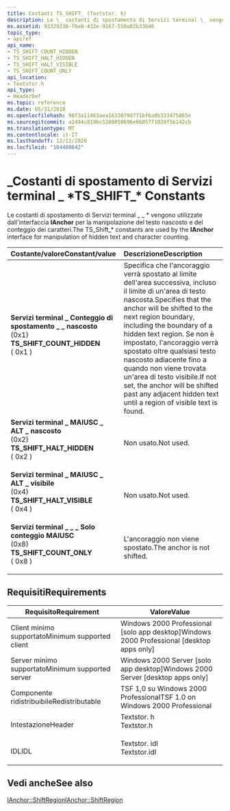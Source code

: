 ```yaml
---
title: Costanti TS_SHIFT_ (Textstor. h)
description: Le \_ costanti di spostamento di Servizi terminal \_ vengono utilizzate dall'interfaccia IAnchor per la manipolazione del testo nascosto e del conteggio dei caratteri.
ms.assetid: 93329238-f6e8-432e-9167-550a02b33b46
topic_type:
- apiref
api_name:
- TS_SHIFT_COUNT_HIDDEN
- TS_SHIFT_HALT_HIDDEN
- TS_SHIFT_HALT_VISIBLE
- TS_SHIFT_COUNT_ONLY
api_location:
- Textstor.h
api_type:
- HeaderDef
ms.topic: reference
ms.date: 05/31/2018
ms.openlocfilehash: 98f3a11463aea1633079d771bf6a8b333475865e
ms.sourcegitcommit: a1494c819bc5200050696e66057f1020f5b142cb
ms.translationtype: MT
ms.contentlocale: it-IT
ms.lasthandoff: 12/12/2020
ms.locfileid: "104400642"
---
```

# <a name="ts_shift_-constants"></a><span data-ttu-id="681ad-103">\_Costanti di spostamento di Servizi terminal \_ \*</span><span class="sxs-lookup"><span data-stu-id="681ad-103">TS\_SHIFT\_\* Constants</span></span>

<span data-ttu-id="681ad-104">Le costanti di spostamento di Servizi terminal \_ \_ \* vengono utilizzate dall'interfaccia **IAnchor** per la manipolazione del testo nascosto e del conteggio dei caratteri.</span><span class="sxs-lookup"><span data-stu-id="681ad-104">The TS\_Shift\_\* constants are used by the **IAnchor** interface for manipulation of hidden text and character counting.</span></span>



| <span data-ttu-id="681ad-105">Costante/valore</span><span class="sxs-lookup"><span data-stu-id="681ad-105">Constant/value</span></span>                                                                                                                                                                                                                                       | <span data-ttu-id="681ad-106">Descrizione</span><span class="sxs-lookup"><span data-stu-id="681ad-106">Description</span></span>                                                                                                                                                                                                                                     |
|:-----------------------------------------------------------------------------------------------------------------------------------------------------------------------------------------------------------------------------------------------------|:------------------------------------------------------------------------------------------------------------------------------------------------------------------------------------------------------------------------------------------------|
| <span id="TS_SHIFT_COUNT_HIDDEN"></span><span id="ts_shift_count_hidden"></span><dl> <span data-ttu-id="681ad-107"><dt>**Servizi terminal \_ Conteggio di spostamento \_ \_ nascosto**</dt> <dt>(0x1)</dt></span><span class="sxs-lookup"><span data-stu-id="681ad-107"><dt>**TS\_SHIFT\_COUNT\_HIDDEN**</dt> <dt>( 0x1 )</dt></span></span> </dl> | <span data-ttu-id="681ad-108">Specifica che l'ancoraggio verrà spostato al limite dell'area successiva, incluso il limite di un'area di testo nascosta.</span><span class="sxs-lookup"><span data-stu-id="681ad-108">Specifies that the anchor will be shifted to the next region boundary, including the boundary of a hidden text region.</span></span> <span data-ttu-id="681ad-109">Se non è impostato, l'ancoraggio verrà spostato oltre qualsiasi testo nascosto adiacente fino a quando non viene trovata un'area di testo visibile.</span><span class="sxs-lookup"><span data-stu-id="681ad-109">If not set, the anchor will be shifted past any adjacent hidden text until a region of visible text is found.</span></span><br/> |
| <span id="TS_SHIFT_HALT_HIDDEN"></span><span id="ts_shift_halt_hidden"></span><dl> <span data-ttu-id="681ad-110"><dt>**Servizi terminal \_ MAIUSC \_ ALT \_ nascosto**</dt> <dt>(0x2)</dt></span><span class="sxs-lookup"><span data-stu-id="681ad-110"><dt>**TS\_SHIFT\_HALT\_HIDDEN**</dt> <dt>( 0x2 )</dt></span></span> </dl>    | <span data-ttu-id="681ad-111">Non usato.</span><span class="sxs-lookup"><span data-stu-id="681ad-111">Not used.</span></span><br/>                                                                                                                                                                                                                            |
| <span id="TS_SHIFT_HALT_VISIBLE"></span><span id="ts_shift_halt_visible"></span><dl> <span data-ttu-id="681ad-112"><dt>**Servizi terminal \_ MAIUSC \_ ALT \_ visibile**</dt> <dt>(0x4)</dt></span><span class="sxs-lookup"><span data-stu-id="681ad-112"><dt>**TS\_SHIFT\_HALT\_VISIBLE**</dt> <dt>( 0x4 )</dt></span></span> </dl> | <span data-ttu-id="681ad-113">Non usato.</span><span class="sxs-lookup"><span data-stu-id="681ad-113">Not used.</span></span><br/>                                                                                                                                                                                                                            |
| <span id="TS_SHIFT_COUNT_ONLY"></span><span id="ts_shift_count_only"></span><dl> <span data-ttu-id="681ad-114"><dt>**Servizi terminal \_ \_ \_ Solo conteggio MAIUSC**</dt> <dt>(0x8)</dt></span><span class="sxs-lookup"><span data-stu-id="681ad-114"><dt>**TS\_SHIFT\_COUNT\_ONLY**</dt> <dt>( 0x8 )</dt></span></span> </dl>       | <span data-ttu-id="681ad-115">L'ancoraggio non viene spostato.</span><span class="sxs-lookup"><span data-stu-id="681ad-115">The anchor is not shifted.</span></span><br/>                                                                                                                                                                                                           |



## <a name="requirements"></a><span data-ttu-id="681ad-116">Requisiti</span><span class="sxs-lookup"><span data-stu-id="681ad-116">Requirements</span></span>



| <span data-ttu-id="681ad-117">Requisito</span><span class="sxs-lookup"><span data-stu-id="681ad-117">Requirement</span></span> | <span data-ttu-id="681ad-118">Valore</span><span class="sxs-lookup"><span data-stu-id="681ad-118">Value</span></span> |
|-------------------------------------|-----------------------------------------------------------------------------------------|
| <span data-ttu-id="681ad-119">Client minimo supportato</span><span class="sxs-lookup"><span data-stu-id="681ad-119">Minimum supported client</span></span><br/> | <span data-ttu-id="681ad-120">Windows 2000 Professional \[solo app desktop\]</span><span class="sxs-lookup"><span data-stu-id="681ad-120">Windows 2000 Professional \[desktop apps only\]</span></span><br/>                              |
| <span data-ttu-id="681ad-121">Server minimo supportato</span><span class="sxs-lookup"><span data-stu-id="681ad-121">Minimum supported server</span></span><br/> | <span data-ttu-id="681ad-122">Windows 2000 Server \[solo app desktop\]</span><span class="sxs-lookup"><span data-stu-id="681ad-122">Windows 2000 Server \[desktop apps only\]</span></span><br/>                                    |
| <span data-ttu-id="681ad-123">Componente ridistribuibile</span><span class="sxs-lookup"><span data-stu-id="681ad-123">Redistributable</span></span><br/>          | <span data-ttu-id="681ad-124">TSF 1,0 su Windows 2000 Professional</span><span class="sxs-lookup"><span data-stu-id="681ad-124">TSF 1.0 on Windows 2000 Professional</span></span><br/>                                         |
| <span data-ttu-id="681ad-125">Intestazione</span><span class="sxs-lookup"><span data-stu-id="681ad-125">Header</span></span><br/>                   | <dl> <span data-ttu-id="681ad-126"><dt>Textstor. h</dt></span><span class="sxs-lookup"><span data-stu-id="681ad-126"><dt>Textstor.h</dt></span></span> </dl>   |
| <span data-ttu-id="681ad-127">IDL</span><span class="sxs-lookup"><span data-stu-id="681ad-127">IDL</span></span><br/>                      | <dl> <span data-ttu-id="681ad-128"><dt>Textstor. idl</dt></span><span class="sxs-lookup"><span data-stu-id="681ad-128"><dt>Textstor.idl</dt></span></span> </dl> |



## <a name="see-also"></a><span data-ttu-id="681ad-129">Vedi anche</span><span class="sxs-lookup"><span data-stu-id="681ad-129">See also</span></span>

<dl> <dt>

[<span data-ttu-id="681ad-130">IAnchor::ShiftRegion</span><span class="sxs-lookup"><span data-stu-id="681ad-130">IAnchor::ShiftRegion</span></span>](/windows/desktop/api/Textstor/nf-textstor-ianchor-shiftregion)
</dt> </dl>

 

 





